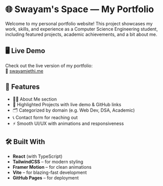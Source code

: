 # 🌐 Swayam's Space — My Portfolio

Welcome to my personal portfolio website! This project showcases my work, skills, and experience as a Computer Science Engineering student, including featured projects, academic achievements, and a bit about me.

## 🖥️ Live Demo

Check out the live version of my portfolio:  
🔗 [swayamjethi.me](https://swayamjethi.me/)

## 📌 Features

- 🧑‍💻 About Me section
- 🚀 Highlighted Projects with live demo & GitHub links
- 🗂️ Categorized by domain (e.g. Web Dev, DSA, Academic)
- 📞 Contact form for reaching out
- ⚡ Smooth UI/UX with animations and responsiveness

## 🛠️ Built With

- **React** (with TypeScript)
- **TailwindCSS** – for modern styling
- **Framer Motion** – for clean animations
- **Vite** – for blazing-fast development
- **GitHub Pages** – for deployment



